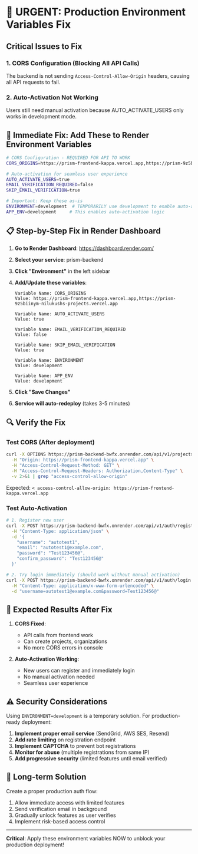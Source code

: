 # 🚨 URGENT: Production Environment Variables Fix

## Critical Issues to Fix

### 1. CORS Configuration (Blocking All API Calls)
The backend is not sending `Access-Control-Allow-Origin` headers, causing all API requests to fail.

### 2. Auto-Activation Not Working
Users still need manual activation because AUTO_ACTIVATE_USERS only works in development mode.

## 🔧 Immediate Fix: Add These to Render Environment Variables

```bash
# CORS Configuration - REQUIRED FOR API TO WORK
CORS_ORIGINS=https://prism-frontend-kappa.vercel.app,https://prism-9z5biinym-nilukushs-projects.vercel.app

# Auto-activation for seamless user experience
AUTO_ACTIVATE_USERS=true
EMAIL_VERIFICATION_REQUIRED=false
SKIP_EMAIL_VERIFICATION=true

# Important: Keep these as-is
ENVIRONMENT=development  # TEMPORARILY use development to enable auto-activation
APP_ENV=development     # This enables auto-activation logic
```

## 📋 Step-by-Step Fix in Render Dashboard

1. **Go to Render Dashboard**: https://dashboard.render.com/
2. **Select your service**: prism-backend
3. **Click "Environment"** in the left sidebar
4. **Add/Update these variables**:

   ```
   Variable Name: CORS_ORIGINS
   Value: https://prism-frontend-kappa.vercel.app,https://prism-9z5biinym-nilukushs-projects.vercel.app
   
   Variable Name: AUTO_ACTIVATE_USERS
   Value: true
   
   Variable Name: EMAIL_VERIFICATION_REQUIRED
   Value: false
   
   Variable Name: SKIP_EMAIL_VERIFICATION
   Value: true
   
   Variable Name: ENVIRONMENT
   Value: development
   
   Variable Name: APP_ENV
   Value: development
   ```

5. **Click "Save Changes"**
6. **Service will auto-redeploy** (takes 3-5 minutes)

## 🔍 Verify the Fix

### Test CORS (After deployment)
```bash
curl -X OPTIONS https://prism-backend-bwfx.onrender.com/api/v1/projects/ \
  -H "Origin: https://prism-frontend-kappa.vercel.app" \
  -H "Access-Control-Request-Method: GET" \
  -H "Access-Control-Request-Headers: Authorization,Content-Type" \
  -v 2>&1 | grep "access-control-allow-origin"
```

Expected: `< access-control-allow-origin: https://prism-frontend-kappa.vercel.app`

### Test Auto-Activation
```bash
# 1. Register new user
curl -X POST https://prism-backend-bwfx.onrender.com/api/v1/auth/register \
  -H "Content-Type: application/json" \
  -d '{
    "username": "autotest1",
    "email": "autotest1@example.com",
    "password": "Test123456@",
    "confirm_password": "Test123456@"
  }'

# 2. Try login immediately (should work without manual activation)
curl -X POST https://prism-backend-bwfx.onrender.com/api/v1/auth/login \
  -H "Content-Type: application/x-www-form-urlencoded" \
  -d "username=autotest1@example.com&password=Test123456@"
```

## 🎯 Expected Results After Fix

1. **CORS Fixed**: 
   - API calls from frontend work
   - Can create projects, organizations
   - No more CORS errors in console

2. **Auto-Activation Working**:
   - New users can register and immediately login
   - No manual activation needed
   - Seamless user experience

## ⚠️ Security Considerations

Using `ENVIRONMENT=development` is a temporary solution. For production-ready deployment:

1. **Implement proper email service** (SendGrid, AWS SES, Resend)
2. **Add rate limiting** on registration endpoint
3. **Implement CAPTCHA** to prevent bot registrations
4. **Monitor for abuse** (multiple registrations from same IP)
5. **Add progressive security** (limited features until email verified)

## 🚀 Long-term Solution

Create a proper production auth flow:
1. Allow immediate access with limited features
2. Send verification email in background
3. Gradually unlock features as user verifies
4. Implement risk-based access control

---

**Critical**: Apply these environment variables NOW to unblock your production deployment!